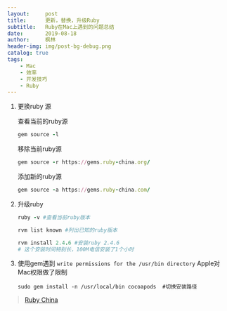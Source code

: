 ```yaml
---
layout:     post
title:      更新，替换，升级Ruby
subtitle:   Ruby在Mac上遇到的问题总结
date:       2019-08-18
author:     枫林
header-img: img/post-bg-debug.png
catalog: true
tags:
    - Mac
    - 效率
    - 开发技巧
    - Ruby
---
```


1. 更换ruby 源

   查看当前的ruby源

   ```ruby
   gem source -l
   ```

   移除当前ruby源

   ```ruby
   gem source -r https://gems.ruby-china.org/　
   ```

   添加新的ruby源

   ```ruby
   gem source -a https://gems.ruby-china.com/　
   ```

2. 升级ruby

   ```ruby
   ruby -v #查看当前ruby版本
   
   rvm list known #列出已知的ruby版本
   
   rvm install 2.4.6 #安装ruby 2.4.6
   # 这个安装时间特别长，100M电信安装了1个小时
   ```

   

3. 使用gem遇到 ```write permissions for the /usr/bin directory``` Apple对Mac权限做了限制

   ```
   sudo gem install -n /usr/local/bin cocoapods  #切换安装路径
   ```

> [Ruby China]([https://gems.ruby-china.com](https://gems.ruby-china.com/))


